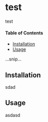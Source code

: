 # test
test

#### Table of Contents
- [Installation](#Installation)
- [Usage](#Usage)

...snip...   

## Installation
sdad
## Usage
asdasd
